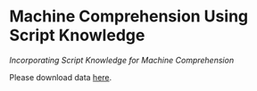 # Machine Comprehension Using Script Knowledge
*Incorporating Script Knowledge for Machine Comprehension*

Please download data [here](https://s3.amazonaws.com/747-common-sense-data/preprocessed.tar).

